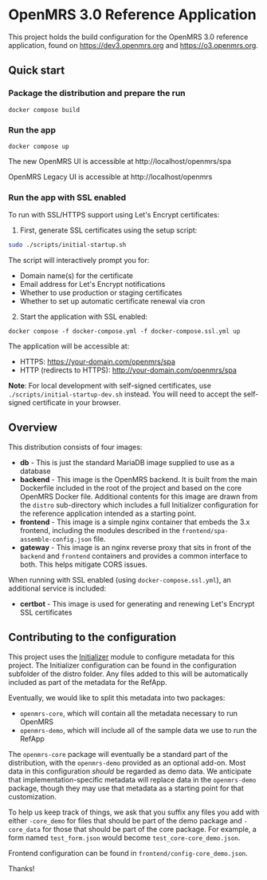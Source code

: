 # OpenMRS 3.0 Reference Application

This project holds the build configuration for the OpenMRS 3.0 reference application, found on
https://dev3.openmrs.org and https://o3.openmrs.org.

## Quick start

### Package the distribution and prepare the run

```
docker compose build
```

### Run the app

```
docker compose up
```

The new OpenMRS UI is accessible at http://localhost/openmrs/spa

OpenMRS Legacy UI is accessible at http://localhost/openmrs

### Run the app with SSL enabled

To run with SSL/HTTPS support using Let's Encrypt certificates:

1. First, generate SSL certificates using the setup script:

```bash
sudo ./scripts/initial-startup.sh
```

The script will interactively prompt you for:
- Domain name(s) for the certificate
- Email address for Let's Encrypt notifications
- Whether to use production or staging certificates
- Whether to set up automatic certificate renewal via cron

2. Start the application with SSL enabled:

```
docker compose -f docker-compose.yml -f docker-compose.ssl.yml up
```

The application will be accessible at:
- HTTPS: https://your-domain.com/openmrs/spa
- HTTP (redirects to HTTPS): http://your-domain.com/openmrs/spa

**Note**: For local development with self-signed certificates, use `./scripts/initial-startup-dev.sh` instead. You will need to accept the self-signed certificate in your browser.

## Overview

This distribution consists of four images:

- **db** - This is just the standard MariaDB image supplied to use as a database
- **backend** - This image is the OpenMRS backend. It is built from the main Dockerfile included in the root of the project and
  based on the core OpenMRS Docker file. Additional contents for this image are drawn from the `distro` sub-directory which
  includes a full Initializer configuration for the reference application intended as a starting point.
- **frontend** - This image is a simple nginx container that embeds the 3.x frontend, including the modules described in the
  `frontend/spa-assemble-config.json` file.
- **gateway** - This image is an nginx reverse proxy that sits in front of the `backend` and `frontend` containers
  and provides a common interface to both. This helps mitigate CORS issues.

When running with SSL enabled (using `docker-compose.ssl.yml`), an additional service is included:

- **certbot** - This image is used for generating and renewing Let's Encrypt SSL certificates

## Contributing to the configuration

This project uses the [Initializer](https://github.com/mekomsolutions/openmrs-module-initializer) module
to configure metadata for this project. The Initializer configuration can be found in the configuration
subfolder of the distro folder. Any files added to this will be automatically included as part of the
metadata for the RefApp.

Eventually, we would like to split this metadata into two packages:

- `openmrs-core`, which will contain all the metadata necessary to run OpenMRS
- `openmrs-demo`, which will include all of the sample data we use to run the RefApp

The `openmrs-core` package will eventually be a standard part of the distribution, with the `openmrs-demo`
provided as an optional add-on. Most data in this configuration _should_ be regarded as demo data. We
anticipate that implementation-specific metadata will replace data in the `openmrs-demo` package,
though they may use that metadata as a starting point for that customization.

To help us keep track of things, we ask that you suffix any files you add with either
`-core_demo` for files that should be part of the demo package and `-core_data` for
those that should be part of the core package. For example, a form named `test_form.json` would become
`test_core-core_demo.json`.

Frontend configuration can be found in `frontend/config-core_demo.json`.

Thanks!
